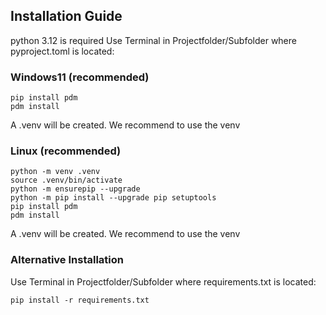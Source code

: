 ## Installation Guide
python 3.12 is required
Use Terminal in Projectfolder/Subfolder where pyproject.toml is located:


### Windows11 (recommended)
```code
pip install pdm 
pdm install 
```
A .venv will be created. We recommend to use the venv
### Linux (recommended)
```code
python -m venv .venv
source .venv/bin/activate
python -m ensurepip --upgrade
python -m pip install --upgrade pip setuptools
pip install pdm
pdm install
```
A .venv will be created. We recommend to use the venv

### Alternative Installation
Use Terminal in Projectfolder/Subfolder where requirements.txt is located:
```code 
pip install -r requirements.txt
```